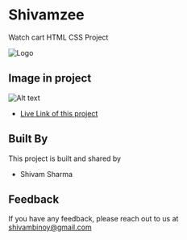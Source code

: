 
# Shivamzee

Watch cart HTML CSS Project 

![Logo](https://i.ibb.co/f2L8Gng/20220716-000953.png)

## Image in project

![Alt text](project.png " Shivam Sharma") 
- [Live Link of this project](https://www.youtube.com/@lundeveloper/featured)

## Built By

This project is built and shared by

- Shivam Sharma

## Feedback

If you have any feedback, please reach out to us at shivambinoy@gmail.com
